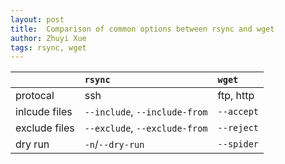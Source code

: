 ```yaml
---
layout: post
title:  Comparison of common options between rsync and wget
author: Zhuyi Xue
tags: rsync, wget
---
```



| | `rsync` | `wget` |
|:-|:-------|:------|
|protocal|ssh| ftp, http|
|inlcude files|`--include`, `--include-from`|`--accept`|
|exclude files|`--exclude`, `--exclude-from`|`--reject`|
|dry run|`-n`/`--dry-run`|`--spider`|
